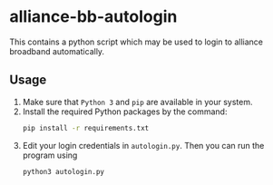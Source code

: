 # alliance-bb-autologin
This contains a python script which may be used to login to alliance broadband automatically.

## Usage
1. Make sure that `Python 3` and `pip` are available in your system.
2. Install the required Python packages by the command:
    ```bash
    pip install -r requirements.txt
    ```
3. Edit your login credentials in `autologin.py`. Then you can run the program using
   ```bash
   python3 autologin.py
   ```

